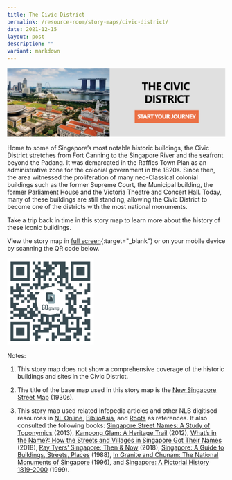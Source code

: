 ```yaml
---
title: The Civic District
permalink: /resource-room/story-maps/civic-district/
date: 2021-12-15
layout: post
description: ""
variant: markdown
---
```

[![Alt text for image on Isomer site](/images/storymap-image-civic-district.png)](https://go.gov.sg/lcy3re)

Home to some of Singapore’s most notable historic buildings, the Civic District stretches from Fort Canning to the Singapore River and the seafront beyond the Padang. It was demarcated in the Raffles Town Plan as an administrative zone for the colonial government in the 1820s. Since then, the area witnessed the proliferation of many neo-Classical colonial buildings such as the former Supreme Court, the Municipal building, the former Parliament House and the Victoria Theatre and Concert Hall. Today, many of these buildings are still standing, allowing the Civic District to become one of the districts with the most national monuments.

Take a trip back in time in this story map to learn more about the history of these iconic buildings.

View the story map in [full screen](https://go.gov.sg/lcy3re){:target="_blank"} or on your mobile device by scanning the QR code below.

<img src="/images/qr-code-storymap-civic-district.jpg" alt="qr-code-storymap-civic-district" style="width:200px;">

Notes:
1. This story map does not show a comprehensive coverage of the historic buildings and sites in the Civic District.

2. The title of the base map used in this story map is the [New Singapore Street Map](https://www.nas.gov.sg/archivesonline/maps_building_plans/record-details/f7db6648-115c-11e3-83d5-0050568939ad) (1930s).


3. This story map used related Infopedia articles and other NLB digitised resources in [NL Online](https://www.nlb.gov.sg/main/nlonline), [BiblioAsia](https://www.nlb.gov.sg/Browse/BiblioAsia.aspx), and [Roots](https://www.roots.sg/) as references. It also consulted the following books: [Singapore Street Names: A Study of Toponymics](https://eservice.nlb.gov.sg/item_holding.aspx?bid=200123850) (2013), [Kampong Glam: A Heritage Trail](https://eservice.nlb.gov.sg/item_holding.aspx?bid=202791317) (2012), [What’s in the Name?: How the Streets and Villages in Singapore Got Their Names](https://eservice.nlb.gov.sg/item_holding.aspx?bid=202924449) (2018), [Ray Tyers’ Singapore: Then &amp; Now](https://eservice.nlb.gov.sg/item_holding.aspx?bid=203784837) (2018), [Singapore: A Guide to Buildings, Streets, Places](http://eservice.nlb.gov.sg/item_holding.aspx?bid=4712298) (1988), [In Granite and Chunam: The National Monuments of Singapore](http://eservice.nlb.gov.sg/item_holding_s.aspx?bid=7919754) (1996), and [Singapore: A Pictorial History 1819-2000](http://eservice.nlb.gov.sg/item_holding.aspx?bid=9651676) (1999).